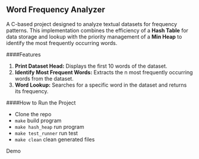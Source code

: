 ## Word Frequency Analyzer

A C-based project designed to analyze textual datasets for frequency patterns. This implementation combines the efficiency of a **Hash Table** for data storage and lookup with the priority management of a **Min Heap** to identify the most frequently occurring words.

####Features
1. **Print Dataset Head:** Displays the first 10 words of the dataset.
2. **Identify Most Frequent Words:** Extracts the n most frequently occurring words from the dataset.
3. **Word Lookup:** Searches for a specific word in the dataset and returns its frequency.

####How to Run the Project
- Clone the repo
- `make` build program
- `make hash_heap` run program
- `make test_runner` run test
- `make clean` clean generated files

Demo
